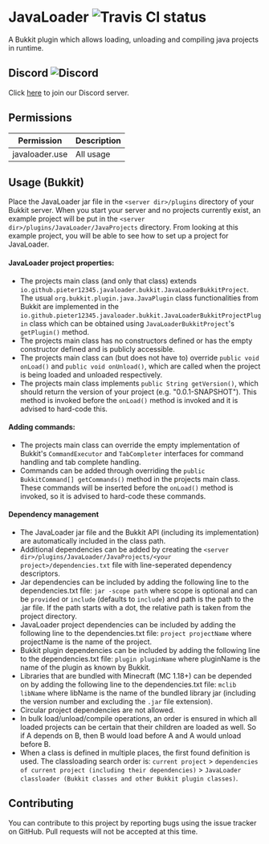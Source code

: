 # JavaLoader ![Travis CI status](https://travis-ci.org/Pieter12345/JavaLoader.svg?branch=master)
A Bukkit plugin which allows loading, unloading and compiling java projects in runtime.

## Discord ![Discord](https://img.shields.io/discord/709884147044188321)
Click [here](https://discord.gg/sGgXTfC) to join our Discord server.

## Permissions
| Permission     | Description |
|----------------|-------------|
| javaloader.use | All usage   |

## Usage (Bukkit)
Place the JavaLoader jar file in the `<server dir>/plugins` directory of your Bukkit server. When you start your server and no projects currently exist, an example project will be put in the `<server dir>/plugins/JavaLoader/JavaProjects` directory. From looking at this example project, you will be able to see how to set up a project for JavaLoader.
#### JavaLoader project properties:
 - The projects main class (and only that class) extends `io.github.pieter12345.javaloader.bukkit.JavaLoaderBukkitProject`. The usual `org.bukkit.plugin.java.JavaPlugin` class functionalities from Bukkit are implemented in the `io.github.pieter12345.javaloader.bukkit.JavaLoaderBukkitProjectPlugin` class which can be obtained using `JavaLoaderBukkitProject`'s `getPlugin()` method.
 - The projects main class has no constructors defined or has the empty constructor defined and is publicly accessible.
 - The projects main class can (but does not have to) override `public void onLoad()` and `public void onUnload()`, which are called when the project is being loaded and unloaded respectively.
 - The projects main class implements `public String getVersion()`, which should return the version of your project (e.g. "0.0.1-SNAPSHOT"). This method is invoked before the `onLoad()` method is invoked and it is advised to hard-code this.

#### Adding commands:
 - The projects main class can override the empty implementation of Bukkit's `CommandExecutor` and `TabCompleter` interfaces for command handling and tab complete handling.
 - Commands can be added through overriding the `public BukkitCommand[] getCommands()` method in the projects main class. These commands will be inserted before the `onLoad()` method is invoked, so it is advised to hard-code these commands.

#### Dependency management
 - The JavaLoader jar file and the Bukkit API (including its implementation) are automatically included in the class path.
 - Additional dependencies can be added by creating the `<server dir>/plugins/JavaLoader/JavaProjects/<your project>/dependencies.txt` file with line-seperated dependency descriptors.
 - Jar dependencies can be included by adding the following line to the dependencies.txt file:
`jar -scope path` where scope is optional and can be `provided` or `include` (defaults to `include`) and path is the path to the .jar file. If the path starts with a dot, the relative path is taken from the project directory.
 - JavaLoader project dependencies can be included by adding the following line to the dependencies.txt file:
`project projectName` where projectName is the name of the project.
 - Bukkit plugin dependencies can be included by adding the following line to the dependencies.txt file:
`plugin pluginName` where pluginName is the name of the plugin as known by Bukkit.
 - Libraries that are bundled with Minecraft (MC 1.18+) can be depended on by adding the following line to the dependencies.txt file:
 `mclib libName` where libName is the name of the bundled library jar (including the version number and excluding the `.jar` file extension).
 - Circular project dependencies are not allowed.
 - In bulk load/unload/compile operations, an order is ensured in which all loaded projects can be certain that their children are loaded as well. So if A depends on B, then B would load before A and A would unload before B.
 - When a class is defined in multiple places, the first found definition is used. The classloading search order is: `current project` > `dependencies of current project (including their dependencies)` > `JavaLoader classloader (Bukkit classes and other Bukkit plugin classes)`.

## Contributing
You can contribute to this project by reporting bugs using the issue tracker on GitHub. Pull requests will not be accepted at this time.
